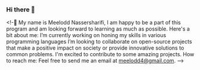 ### Hi there 👋

<!-👋
My name is Meelodd Nassersharifi, I am happy to be a part of this program and am looking forward to learning as much as possible. Here's a bit about me:
I’m currently working on honing my skills in various programming languages
I’m looking to collaborate on open-source projects that make a positive impact on society or provide innovative solutions to common problems.
I'm excited to contribute to some amazing projects.
How to reach me: Feel free to send me an email at meelodd4@gmail.com.
-->

